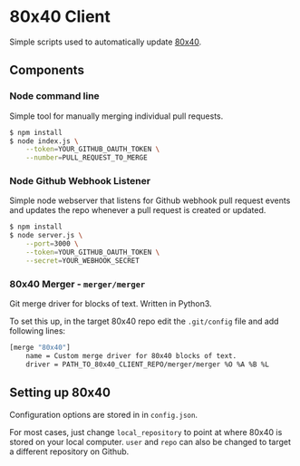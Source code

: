 # 80x40 Client

Simple scripts used to automatically update [80x40](https://github.com/git-dot-art/80x40).

## Components

### Node command line
Simple tool for manually merging individual pull requests.

```sh
$ npm install
$ node index.js \
    --token=YOUR_GITHUB_OAUTH_TOKEN \
    --number=PULL_REQUEST_TO_MERGE
```

### Node Github Webhook Listener
Simple node webserver that listens for Github webhook pull request events and updates the repo whenever a pull request is created or updated.

```sh
$ npm install
$ node server.js \
    --port=3000 \
    --token=YOUR_GITHUB_OAUTH_TOKEN \
    --secret=YOUR_WEBHOOK_SECRET
```

### 80x40 Merger - `merger/merger`
Git merge driver for blocks of text. Written in Python3.

To set this up, in the target 80x40 repo edit the `.git/config` file and add following lines:

```sh
[merge "80x40"]
    name = Custom merge driver for 80x40 blocks of text.
    driver = PATH_TO_80x40_CLIENT_REPO/merger/merger %O %A %B %L
```

## Setting up 80x40
Configuration options are stored in in `config.json`.

For most cases, just change `local_repository` to point at where 80x40 is stored on your local computer. `user` and `repo` can also be changed to target a different repository on Github.

